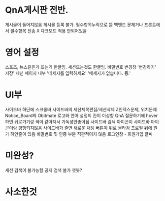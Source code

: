 # QnA게시판 전반.

게시글이 들어지않음
게시물 등록 불가. 필수항목누락으로 뜸 백엔드 문제거나 프론트에서 필수항목 전송 X
다크모드 적용 안되어있음

# 영어 설정

스포츠, 뉴스같은거 뜨는거 한글임.
세션뜨는것도 한글임.
비밀번호 변경창 '변경하기' 저장'
세션 페이지 내부 '메세지를 입력하세요' '메세지가 없습니다. 등.'

# UI부

사이드바 하단에 스크롤바
사이드바의 세션제목편집/세션삭제 Z인덱스문제, 위치문제
Notice_Board의 Obitmate 로고와 언어 설정의 칸이 이상함
QnA 질문하기에 hover하면 뒤로가기랑 색이 같아져서 가독성안좋아짐
사이드바 검색 아이콘이 사이드바 아이콘이랑 평행되지않음
사이드바가 줄면 새로운 채팅 버튼이 위로 올라감
프로필 뒤에 뭔가 하얀줄이 있음
비밀번호 및 인증 부분 직관적이지 않음
로그인창 - 회원가입 글씨

# 미완성?

세션 검색이 불가능함
공지 검색 불가
챗봇?

# 사소한것
